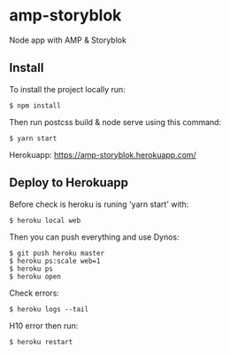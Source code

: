 # amp-storyblok
Node app with AMP &amp; Storyblok

## Install
To install the project locally run:

```
$ npm install
```

Then run postcss build & node serve using this command:

```
$ yarn start
```

Herokuapp: https://amp-storyblok.herokuapp.com/

## Deploy to Herokuapp

Before check is heroku is runing 'yarn start' with:

```
$ heroku local web
```

Then you can push everything and use Dynos:

```
$ git push heroku master
$ heroku ps:scale web=1
$ heroku ps
$ heroku open
```

Check errors:

```
$ heroku logs --tail
```

H10 error then run:

```
$ heroku restart
```
